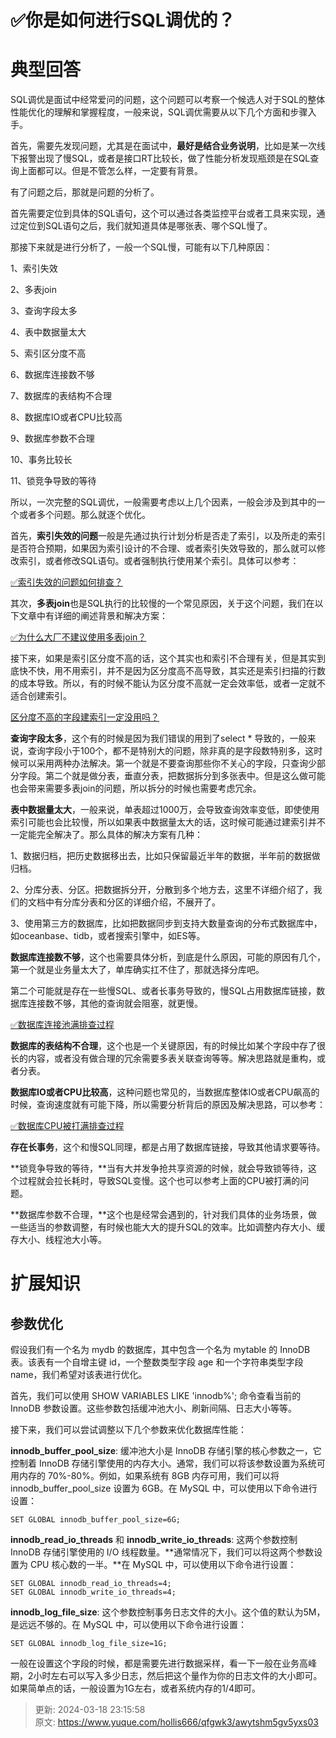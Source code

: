 # ✅你是如何进行SQL调优的？

# 典型回答


SQL调优是面试中经常爱问的问题，这个问题可以考察一个候选人对于SQL的整体性能优化的理解和掌握程度，一般来说，SQL调优需要从以下几个方面和步骤入手。



首先，需要先发现问题，尤其是在面试中，**最好是结合业务说明**，比如是某一次线下报警出现了慢SQL，或者是接口RT比较长，做了性能分析发现瓶颈是在SQL查询上面都可以。但是不管怎么样，一定要有背景。



有了问题之后，那就是问题的分析了。



首先需要定位到具体的SQL语句，这个可以通过各类监控平台或者工具来实现，通过定位到SQL语句之后，我们就知道具体是哪张表、哪个SQL慢了。



那接下来就是进行分析了，一般一个SQL慢，可能有以下几种原因：



1、索引失效

2、多表join

3、查询字段太多

4、表中数据量太大

5、索引区分度不高

6、数据库连接数不够

7、数据库的表结构不合理

8、数据库IO或者CPU比较高

9、数据库参数不合理

10、事务比较长

11、锁竞争导致的等待



所以，一次完整的SQL调优，一般需要考虑以上几个因素，一般会涉及到其中的一个或者多个问题。那么就逐个优化。





首先，**索引失效的问题**一般是先通过执行计划分析是否走了索引，以及所走的索引是否符合预期，如果因为索引设计的不合理、或者索引失效导致的，那么就可以修改索引，或者修改SQL语句。或者强制执行使用某个索引。具体可以参考：



[✅索引失效的问题如何排查？](https://www.yuque.com/hollis666/qfgwk3/gux80i)



其次，**多表join**也是SQL执行的比较慢的一个常见原因，关于这个问题，我们在以下文章中有详细的阐述背景和解决方案：



[✅为什么大厂不建议使用多表join？](https://www.yuque.com/hollis666/qfgwk3/qt4krg)



接下来，如果是索引区分度不高的话，这个其实也和索引不合理有关，但是其实到底快不快，用不用索引，并不是因为区分度高不高导致，其实还是索引扫描的行数的成本导致。所以，有的时候不能认为区分度不高就一定会效率低，或者一定就不适合创建索引。



[区分度不高的字段建索引一定没用吗？](https://www.yuque.com/hollis666/qfgwk3/nr83t255g22gu3v7)



**查询字段太多**，这个有的时候是因为我们错误的用到了select * 导致的，一般来说，查询字段小于100个，都不是特别大的问题，除非真的是字段数特别多，这时候可以采用两种办法解决。第一个就是不要查询那些你不关心的字段，只查询少部分字段。第二个就是做分表，垂直分表，把数据拆分到多张表中。但是这么做可能也会带来需要多表join的问题，所以拆分的时候也需要考虑冗余。



**表中数据量太大**，一般来说，单表超过1000万，会导致查询效率变低，即使使用索引可能也会比较慢，所以如果表中数据量太大的话，这时候可能通过建索引并不一定能完全解决了。那么具体的解决方案有几种：



1、数据归档，把历史数据移出去，比如只保留最近半年的数据，半年前的数据做归档。

2、分库分表、分区。把数据拆分开，分散到多个地方去，这里不详细介绍了，我们的文档中有分库分表和分区的详细介绍，不展开了。

3、使用第三方的数据库，比如把数据同步到支持大数量查询的分布式数据库中，如oceanbase、tidb，或者搜索引擎中，如ES等。



**数据库连接数不够**，这个也需要具体分析，到底是什么原因，可能的原因有几个，第一个就是业务量太大了，单库确实扛不住了，那就选择分库吧。



第二个可能就是存在一些慢SQL、或者长事务导致的，慢SQL占用数据库链接，数据库连接数不够，其他的查询就会阻塞，就更慢。



[✅数据库连接池满排查过程](https://www.yuque.com/hollis666/qfgwk3/dlz4xagyghoys4p8)



**数据库的表结构不合理**，这个也是一个关键原因，有的时候比如某个字段中存了很长的内容，或者没有做合理的冗余需要多表关联查询等等。解决思路就是重构，或者分表。



**数据库IO或者CPU比较高**，这种问题也常见的，当数据库整体IO或者CPU飙高的时候，查询速度就有可能下降，所以需要分析背后的原因及解决思路，可以参考：



[✅数据库CPU被打满排查过程](https://www.yuque.com/hollis666/qfgwk3/yhfy70xlf7kegk0s)



**存在长事务**，这个和慢SQL同理，都是占用了数据库链接，导致其他请求要等待。



**锁竞争导致的等待，**当有大并发争抢共享资源的时候，就会导致锁等待，这个过程就会拉长耗时，导致SQL变慢。这个也可以参考上面的CPU被打满的问题。



**数据库参数不合理，**这个也是经常会遇到的，针对我们具体的业务场景，做一些适当的参数调整，有时候也能大大的提升SQL的效率。比如调整内存大小、缓存大小、线程池大小等。





# 扩展知识


## 参数优化


假设我们有一个名为 mydb 的数据库，其中包含一个名为 mytable 的 InnoDB 表。该表有一个自增主键 id，一个整数类型字段 age 和一个字符串类型字段 name，我们希望对该表进行优化。



首先，我们可以使用 SHOW VARIABLES LIKE 'innodb%'; 命令查看当前的 InnoDB 参数设置。这些参数包括缓冲池大小、刷新间隔、日志大小等等。



接下来，我们可以尝试调整以下几个参数来优化数据库性能：



**innodb_buffer_pool_size**: 缓冲池大小是 InnoDB 存储引擎的核心参数之一，它控制着 InnoDB 存储引擎使用的内存大小。通常，我们可以将该参数设置为系统可用内存的 70%-80%。例如，如果系统有 8GB 内存可用，我们可以将 innodb_buffer_pool_size 设置为 6GB。在 MySQL 中，可以使用以下命令进行设置：



```plain
SET GLOBAL innodb_buffer_pool_size=6G;
```





**innodb_read_io_threads** 和 **innodb_write_io_threads**: 这两个参数控制 InnoDB 存储引擎使用的 I/O 线程数量。**通常情况下，我们可以将这两个参数设置为 CPU 核心数的一半。**在 MySQL 中，可以使用以下命令进行设置：



```plain
SET GLOBAL innodb_read_io_threads=4;
SET GLOBAL innodb_write_io_threads=4;

```





**innodb_log_file_size**: 这个参数控制事务日志文件的大小。这个值的默认为5M，是远远不够的。在 MySQL 中，可以使用以下命令进行设置：



```plain
SET GLOBAL innodb_log_file_size=1G;
```



一般在设置这个字段的时候，都是需要先进行数据采样，看一下一般在业务高峰期，2小时左右可以写入多少日志，然后把这个量作为你的日志文件的大小即可。如果简单点的话，一般设置为1G左右，或者系统内存的1/4即可。







> 更新: 2024-03-18 23:15:58  
> 原文: <https://www.yuque.com/hollis666/qfgwk3/awytshm5gv5yxs03>